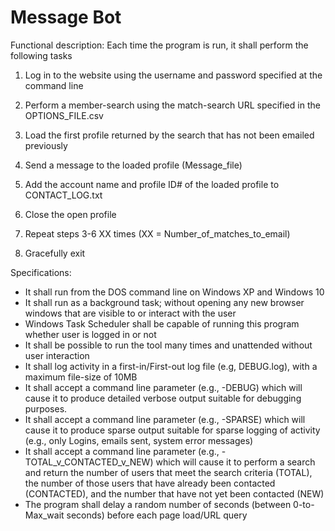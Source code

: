 # Message Bot

Functional description:
Each time the program is run, it shall perform the following tasks

1) Log in to the website using the username and password specified at the command line

2) Perform a member-search using the match-search URL specified in the OPTIONS_FILE.csv

3) Load the first profile returned by the search that has not been emailed previously

4) Send a message to the loaded profile (Message_file)

5) Add the account name and profile ID# of the loaded profile to CONTACT_LOG.txt

6) Close the open profile 

7) Repeat steps 3-6 XX times (XX = Number_of_matches_to_email)

 8) Gracefully exit

Specifications:
* It shall run from the DOS command line on Windows XP and Windows 10
* It shall run as a background task; without opening any new browser windows that are visible to or interact with the user
* Windows Task Scheduler shall be capable of running this program whether user is logged in or not
* It shall be possible to run the tool many times and unattended without user interaction
* It shall log activity in a first-in/First-out log file (e.g, DEBUG.log), with a maximum file-size of 10MB 
* It shall accept a command line parameter (e.g., -DEBUG) which will cause it to produce detailed verbose output suitable for debugging purposes. 
* It shall accept a command line parameter (e.g., -SPARSE) which will cause it to produce sparse output suitable for sparse logging of activity (e.g., only Logins, emails sent, system error messages)
* It shall accept a command line parameter (e.g., -TOTAL_v_CONTACTED_v_NEW) which will cause it to perform a search and return the number of users that meet the search criteria (TOTAL), the number of those users that have already been contacted (CONTACTED), and the number that have not yet been contacted (NEW)
* The program shall delay a random number of seconds (between 0-to-Max_wait seconds) before each page load/URL query

